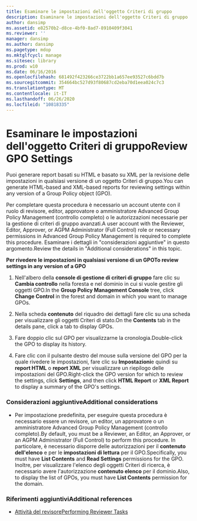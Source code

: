 ```yaml
---
title: Esaminare le impostazioni dell'oggetto Criteri di gruppo
description: Esaminare le impostazioni dell'oggetto Criteri di gruppo
author: dansimp
ms.assetid: e82570b2-d8ce-4bf0-8ad7-8910409f3041
ms.reviewer: ''
manager: dansimp
ms.author: dansimp
ms.pagetype: mdop
ms.mktglfcycl: manage
ms.sitesec: library
ms.prod: w10
ms.date: 06/16/2016
ms.openlocfilehash: 681492f423266ce3722bb1a657ee93527c6bdd7b
ms.sourcegitcommit: 354664bc527d93f80687cd2eba70d1eea024c7c3
ms.translationtype: MT
ms.contentlocale: it-IT
ms.lasthandoff: 06/26/2020
ms.locfileid: "10818335"
---
```

# <span data-ttu-id="d9483-103">Esaminare le impostazioni dell'oggetto Criteri di gruppo</span><span class="sxs-lookup"><span data-stu-id="d9483-103">Review GPO Settings</span></span>


<span data-ttu-id="d9483-104">Puoi generare report basati su HTML e basato su XML per la revisione delle impostazioni in qualsiasi versione di un oggetto Criteri di gruppo.</span><span class="sxs-lookup"><span data-stu-id="d9483-104">You can generate HTML-based and XML-based reports for reviewing settings within any version of a Group Policy object (GPO).</span></span>

<span data-ttu-id="d9483-105">Per completare questa procedura è necessario un account utente con il ruolo di revisore, editor, approvatore o amministratore Advanced Group Policy Management (controllo completo) o le autorizzazioni necessarie per la gestione di criteri di gruppo avanzati.</span><span class="sxs-lookup"><span data-stu-id="d9483-105">A user account with the Reviewer, Editor, Approver, or AGPM Administrator (Full Control) role or necessary permissions in Advanced Group Policy Management is required to complete this procedure.</span></span> <span data-ttu-id="d9483-106">Esaminare i dettagli in "considerazioni aggiuntive" in questo argomento.</span><span class="sxs-lookup"><span data-stu-id="d9483-106">Review the details in "Additional considerations" in this topic.</span></span>

**<span data-ttu-id="d9483-107">Per rivedere le impostazioni in qualsiasi versione di un GPO</span><span class="sxs-lookup"><span data-stu-id="d9483-107">To review settings in any version of a GPO</span></span>**

1.  <span data-ttu-id="d9483-108">Nell'albero della **console di gestione di criteri di gruppo** fare clic su **Cambia controllo** nella foresta e nel dominio in cui si vuole gestire gli oggetti GPO.</span><span class="sxs-lookup"><span data-stu-id="d9483-108">In the **Group Policy Management Console** tree, click **Change Control** in the forest and domain in which you want to manage GPOs.</span></span>

2.  <span data-ttu-id="d9483-109">Nella scheda **contenuto** del riquadro dei dettagli fare clic su una scheda per visualizzare gli oggetti Criteri di stato.</span><span class="sxs-lookup"><span data-stu-id="d9483-109">On the **Contents** tab in the details pane, click a tab to display GPOs.</span></span>

3.  <span data-ttu-id="d9483-110">Fare doppio clic sul GPO per visualizzarne la cronologia.</span><span class="sxs-lookup"><span data-stu-id="d9483-110">Double-click the GPO to display its history.</span></span>

4.  <span data-ttu-id="d9483-111">Fare clic con il pulsante destro del mouse sulla versione del GPO per la quale rivedere le impostazioni, fare clic su **Impostazioni**e quindi su **report HTML** o **report XML** per visualizzare un riepilogo delle impostazioni del GPO.</span><span class="sxs-lookup"><span data-stu-id="d9483-111">Right-click the GPO version for which to review the settings, click **Settings**, and then click **HTML Report** or **XML Report** to display a summary of the GPO's settings.</span></span>

### <span data-ttu-id="d9483-112">Considerazioni aggiuntive</span><span class="sxs-lookup"><span data-stu-id="d9483-112">Additional considerations</span></span>

-   <span data-ttu-id="d9483-113">Per impostazione predefinita, per eseguire questa procedura è necessario essere un revisore, un editor, un approvatore o un amministratore Advanced Group Policy Management (controllo completo).</span><span class="sxs-lookup"><span data-stu-id="d9483-113">By default, you must be a Reviewer, an Editor, an Approver, or an AGPM Administrator (Full Control) to perform this procedure.</span></span> <span data-ttu-id="d9483-114">In particolare, è necessario disporre delle autorizzazioni per il **contenuto dell'elenco** e per le **impostazioni di lettura** per il GPO.</span><span class="sxs-lookup"><span data-stu-id="d9483-114">Specifically, you must have **List Contents** and **Read Settings** permissions for the GPO.</span></span> <span data-ttu-id="d9483-115">Inoltre, per visualizzare l'elenco degli oggetti Criteri di ricerca, è necessario avere l'autorizzazione **contenuto elenco** per il dominio.</span><span class="sxs-lookup"><span data-stu-id="d9483-115">Also, to display the list of GPOs, you must have **List Contents** permission for the domain.</span></span>

### <span data-ttu-id="d9483-116">Riferimenti aggiuntivi</span><span class="sxs-lookup"><span data-stu-id="d9483-116">Additional references</span></span>

-   [<span data-ttu-id="d9483-117">Attività del revisore</span><span class="sxs-lookup"><span data-stu-id="d9483-117">Performing Reviewer Tasks</span></span>](performing-reviewer-tasks.md)

 

 





